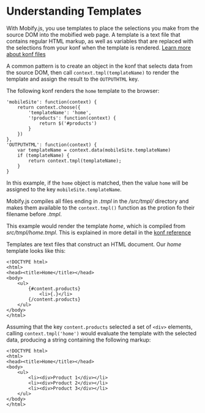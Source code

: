 # Understanding Templates
    
With Mobify.js, you use templates to place the selections you make from the source DOM into the mobified web page. A template is a text file that contains regular HTML markup, as well as variables that are replaced with the selections from your konf when the template is rendered. [Learn more about konf files](https://support.mobify.com/customer/portal/articles/511656-understanding-the-konf)

A common pattern is to create an object in the konf that selects data from the source DOM, then call `context.tmpl(templateName)` to render the template and assign the result to the `OUTPUTHTML` key.

The following konf renders the `home` template to the browser:

    'mobileSite': function(context) {
        return context.choose({
            'templateName': 'home',
            '!products': function(context) {
                return $('#products')
            }
        })
    },
    'OUTPUTHTML': function(context) {
        var templateName = context.data(mobileSite.templateName)
        if (templateName) {
            return context.tmpl(templateName);
        }
    }


In this example, if the `home` object is matched, then the value `home` will be assigned to the key `mobileSite.templateName`. 

Mobify.js compiles all files ending in _.tmpl_ in the _/src/tmpl/_ directory and makes them available to the `context.tmpl()` function as the protion fo their filename before _.tmpl_. 

This example would render the template _home_, which is compiled from _src/tmpl/home.tmpl_. This is explained in more detail in the [konf reference](https://support.mobify.com/customer/portal/articles/511630-konf-reference)

Templates are text files that construct an HTML document. Our _home_ template looks like this:

    <!DOCTYPE html>
    <html>
    <head><title>Home</title></head>
    <body>
        <ul>
            {#content.products}
                <li>{.}</li>
            {/content.products}
        </ul>
    </body>
    </html>

Assuming that the key `content.products` selected a set of `<div>` elements, calling `context.tmpl('home')` would evaluate the template with the selected data, producing a string containing the following markup:

    <!DOCTYPE html>
    <html>
    <head><title>Home</title></head>
    <body>
        <ul>
            <li><div>Product 1</div></li>
            <li><div>Product 2</div></li>
            <li><div>Product 3</div></li>
        </ul>
    </body>
    </html>